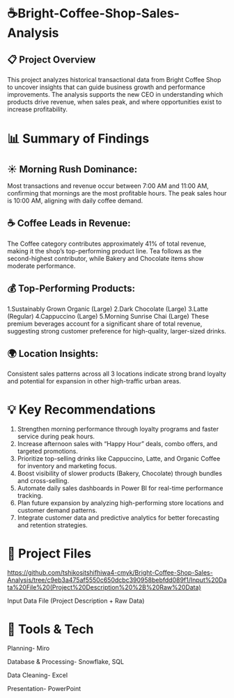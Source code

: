 # ☕Bright-Coffee-Shop-Sales-Analysis
## 📋 Project Overview
This project analyzes historical transactional data from Bright Coffee Shop to uncover insights that can guide business growth and performance improvements. The analysis supports the new CEO in understanding which products drive revenue, when sales peak, and where opportunities exist to increase profitability.

# 📊 Summary of Findings
## ☀️ Morning Rush Dominance:
Most transactions and revenue occur between 7:00 AM and 11:00 AM, confirming that mornings are the most profitable hours. The peak sales hour is 10:00 AM, aligning with daily coffee demand.

## ☕ Coffee Leads in Revenue:
The Coffee category contributes approximately 41% of total revenue, making it the shop’s top-performing product line. Tea follows as the second-highest contributor, while Bakery and Chocolate items show moderate performance.

## 💰 Top-Performing Products:
1.Sustainably Grown Organic (Large)
2.Dark Chocolate (Large)
3.Latte (Regular)
4.Cappuccino (Large)
5.Morning Sunrise Chai (Large)
These premium beverages account for a significant share of total revenue, suggesting strong customer preference for high-quality, larger-sized drinks.

## 🌍 Location Insights:
Consistent sales patterns across all 3 locations indicate strong brand loyalty and potential for expansion in other high-traffic urban areas.

# 💡 Key Recommendations
1. Strengthen morning performance through loyalty programs and faster service during peak hours.
2. Increase afternoon sales with “Happy Hour” deals, combo offers, and targeted promotions.
3. Prioritize top-selling drinks like Cappuccino, Latte, and Organic Coffee for inventory and marketing focus.
4. Boost visibility of slower products (Bakery, Chocolate) through bundles and cross-selling.
5. Automate daily sales dashboards in Power BI for real-time performance tracking.
6. Plan future expansion by analyzing high-performing store locations and customer demand patterns.
7. Integrate customer data and predictive analytics for better forecasting and retention strategies.
 
# 📂 Project Files
https://github.com/tshikositshifhiwa4-cmyk/Bright-Coffee-Shop-Sales-Analysis/tree/c9eb3a475af5550c650dcbc390958bebfdd089f1/Input%20Data%20File%20(Project%20Description%20%2B%20Raw%20Data) 

Input Data File (Project Description + Raw Data) 
# 🧰 Tools & Tech
Planning-	Miro

Database & Processing-	Snowflake, SQL

Data Cleaning-	Excel

Presentation-	PowerPoint

